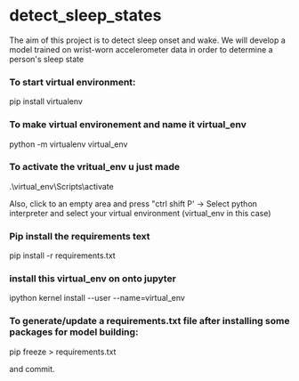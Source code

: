 # detect_sleep_states
The aim of this project is to detect sleep onset and wake. We will develop a model trained on wrist-worn accelerometer data in order to determine a person's sleep state

### To start virtual environment:

pip install virtualenv 

### To make virtual environement and name it virtual_env
python -m virtualenv virtual_env

### To activate the vritual_env u just made
.\virtual_env\Scripts\activate

Also, click to an empty area and press "ctrl shift P' -> Select python interpreter and select your virtual environment (virtual_env in this case)

### Pip install the requirements text
pip install -r requirements.txt

### install this virtual_env on onto jupyter
ipython kernel install --user --name=virtual_env

### To generate/update a requirements.txt file after installing some packages for model building:
pip freeze > requirements.txt

 and commit.
